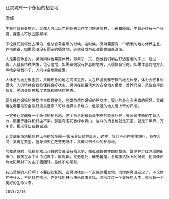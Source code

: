 让灵魂有一个永恒的栖息地

雪峰


    生命可以到处旅行，就像人可以出门到处去工作学习旅游那样，当夜幕降临，生命必须有一个归宿，就像人可以回家那样。

    不论我们到何处去漂泊，但总会有疲累的时候，这时候，灵魂需要有一个栖息的地方休养生息，养精蓄锐，如果灵魂没有固定的栖息地，必然会成为孤魂野鬼四处游荡。

    人是需要休息的，灵魂同样也需要休养，劳累了一天，夜晚我们躺在舒适温暖的床上，经过一夜，人就会精神焕发，信心倍增，如果夜晚没有休息的地方，人很快会垮的，如果休息的地方人声嘈杂喧嚣不宁，人同样会烦躁疲累。

    人休息的地方很重要，灵魂栖息的地方同样重要，人在环境优雅宁静的地方休息，体力会恢复的很快，人的精神会始终保持良好状态，灵魂在能量场大的安全地方栖息，营养充足，灵性会得到恢复，灵魂会处在极度喜悦和敏锐的状态。

    婴儿睡在妈妈的怀抱中觉得最安全，经常依偎在妈妈的怀抱中，婴儿的身心会发育的很好，灵魂睡在哪里最安全最舒适最惬意？可以选择许多地方，但最佳的地方是上帝的怀抱。

    一定要让灵魂有一个永恒的栖息地，这个栖息地有源源不断的能量补充，有源源不断的生命活力，那里宁静祥和纤尘不染，那里鸟语花香绿水青山，这样的栖息地就是天堂，就是千年界、万年界、极乐界仙岛群岛洲。

    让灵魂永恒地栖息在上帝的后花园——极乐界仙岛群岛洲，这样，我们不论在哪里旅行，身在人间，灵魂在天国，当身消失在茫茫无际中，灵魂回归长久的栖息地。

    令我遗憾的，我看到难以计数的灵魂没有栖息地，像孤魂野鬼在四处飘荡，飘荡在灯红酒绿的街市中，飘荡在水中山中沼泽中，飘啊飘，灵无居处，魂无着落，急得像热锅上的蚂蚁，忙得像炽热太阳照射下的虫子团团转，最终不知所踪。

    有点灵性的人们啊！不要四处乱跑，让灵魂找到一个永恒的栖息地，当你的灵魂安定了，不论你在干什么，不论处在哪里，你会找到开心快乐自由幸福，你会度过一个美好的人生，你会有一个美好的生命未来。

    2013/2/16



